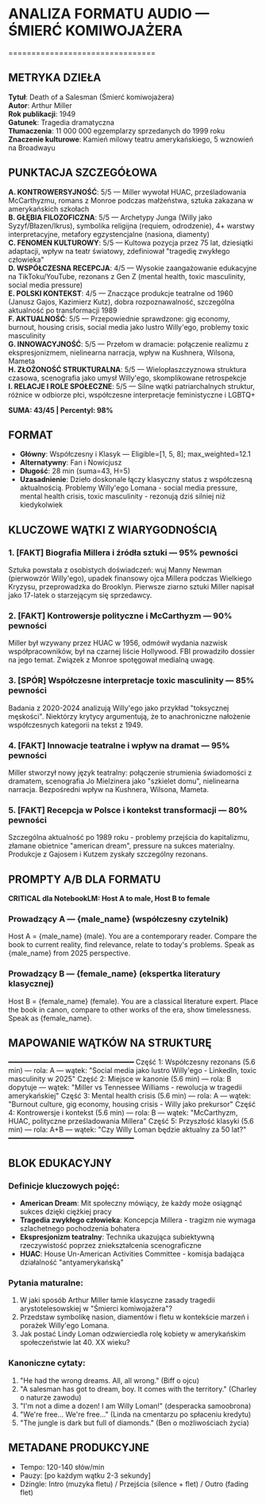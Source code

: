 # ANALIZA FORMATU AUDIO — ŚMIERĆ KOMIWOJAŻERA
================================

## METRYKA DZIEŁA
**Tytuł**: Death of a Salesman (Śmierć komiwojażera)  
**Autor**: Arthur Miller  
**Rok publikacji**: 1949  
**Gatunek**: Tragedia dramatyczna  
**Tłumaczenia**: 11 000 000 egzemplarzy sprzedanych do 1999 roku  
**Znaczenie kulturowe**: Kamień milowy teatru amerykańskiego, 5 wznowień na Broadwayu

## PUNKTACJA SZCZEGÓŁOWA
**A. KONTROWERSYJNOŚĆ**: 5/5 — Miller wywołał HUAC, prześladowania McCarthyzmu, romans z Monroe podczas małżeństwa, sztuka zakazana w amerykańskich szkołach  
**B. GŁĘBIA FILOZOFICZNA**: 5/5 — Archetypy Junga (Willy jako Syzyf/Błazen/Ikrus), symbolika religijna (requiem, odrodzenie), 4+ warstwy interpretacyjne, metafory egzystencjalne (nasiona, diamenty)  
**C. FENOMEN KULTUROWY**: 5/5 — Kultowa pozycja przez 75 lat, dziesiątki adaptacji, wpływ na teatr światowy, zdefiniował "tragedię zwykłego człowieka"  
**D. WSPÓŁCZESNA RECEPCJA**: 4/5 — Wysokie zaangażowanie edukacyjne na TikToku/YouTube, rezonans z Gen Z (mental health, toxic masculinity, social media pressure)  
**E. POLSKI KONTEKST**: 4/5 — Znaczące produkcje teatralne od 1960 (Janusz Gajos, Kazimierz Kutz), dobra rozpoznawalność, szczególna aktualność po transformacji 1989  
**F. AKTUALNOŚĆ**: 5/5 — Przepowiednie sprawdzone: gig economy, burnout, housing crisis, social media jako lustro Willy'ego, problemy toxic masculinity  
**G. INNOWACYJNOŚĆ**: 5/5 — Przełom w dramacie: połączenie realizmu z ekspresjonizmem, nielinearna narracja, wpływ na Kushnera, Wilsona, Mameta  
**H. ZŁOŻONOŚĆ STRUKTURALNA**: 5/5 — Wielopłaszczyznowa struktura czasowa, scenografia jako umysł Willy'ego, skomplikowane retrospekcje  
**I. RELACJE I ROLE SPOŁECZNE**: 5/5 — Silne wątki patriarchalnych struktur, różnice w odbiorze płci, współczesne interpretacje feministyczne i LGBTQ+

**SUMA: 43/45 | Percentyl: 98%**

## FORMAT
- **Główny**: Współczesny i Klasyk — Eligible=[1, 5, 8]; max_weighted=12.1
- **Alternatywny**: Fan i Nowicjusz
- **Długość**: 28 min (suma=43, H=5)
- **Uzasadnienie**: Dzieło doskonale łączy klasyczny status z współczesną aktualnością. Problemy Willy'ego Lomana - social media pressure, mental health crisis, toxic masculinity - rezonują dziś silniej niż kiedykolwiek

## KLUCZOWE WĄTKI Z WIARYGODNOŚCIĄ

### 1. **[FAKT]** Biografia Millera i źródła sztuki — 95% pewności
Sztuka powstała z osobistych doświadczeń: wuj Manny Newman (pierwowzór Willy'ego), upadek finansowy ojca Millera podczas Wielkiego Kryzysu, przeprowadzka do Brooklyn. Pierwsze ziarno sztuki Miller napisał jako 17-latek o starzejącym się sprzedawcy.

### 2. **[FAKT]** Kontrowersje polityczne i McCarthyzm — 90% pewności  
Miller był wzywany przez HUAC w 1956, odmówił wydania nazwisk współpracowników, był na czarnej liście Hollywood. FBI prowadziło dossier na jego temat. Związek z Monroe spotęgował medialną uwagę.

### 3. **[SPÓR]** Współczesne interpretacje toxic masculinity — 85% pewności
Badania z 2020-2024 analizują Willy'ego jako przykład "toksycznej męskości". Niektórzy krytycy argumentują, że to anachroniczne nałożenie współczesnych kategorii na tekst z 1949.

### 4. **[FAKT]** Innowacje teatralne i wpływ na dramat — 95% pewności
Miller stworzył nowy język teatralny: połączenie strumienia świadomości z dramatem, scenografia Jo Mielzinera jako "szkielet domu", nielinearna narracja. Bezpośredni wpływ na Kushnera, Wilsona, Mameta.

### 5. **[FAKT]** Recepcja w Polsce i kontekst transformacji — 80% pewności
Szczególna aktualność po 1989 roku - problemy przejścia do kapitalizmu, złamane obietnice "american dream", pressure na sukces materialny. Produkcje z Gajosem i Kutzem zyskały szczególny rezonans.

## PROMPTY A/B DLA FORMATU

**CRITICAL dla NotebookLM: Host A to male, Host B to female**

### Prowadzący A — {male_name} (współczesny czytelnik)
Host A = {male_name} (male). 
You are a contemporary reader. Compare the book to current reality, find relevance, relate to today's problems. Speak as {male_name} from 2025 perspective.

### Prowadzący B — {female_name} (ekspertka literatury klasycznej)
Host B = {female_name} (female). 
You are a classical literature expert. Place the book in canon, compare to other works of the era, show timelessness. Speak as {female_name}.

## MAPOWANIE WĄTKÓW NA STRUKTURĘ
━━━━━━━━━━━━━━━━━━━━━━━━━━━━━━
Część 1: Współczesny rezonans (5.6 min) — rola: A — wątek: "Social media jako lustro Willy'ego - LinkedIn, toxic masculinity w 2025"
Część 2: Miejsce w kanonie (5.6 min) — rola: B dopytuje — wątek: "Miller vs Tennessee Williams - rewolucja w tragedii amerykańskiej"
Część 3: Mental health crisis (5.6 min) — rola: A — wątek: "Burnout culture, gig economy, housing crisis - Willy jako prekursor"
Część 4: Kontrowersje i kontekst (5.6 min) — rola: B — wątek: "McCarthyzm, HUAC, polityczne prześladowania Millera"
Część 5: Przyszłość klasyki (5.6 min) — rola: A+B — wątek: "Czy Willy Loman będzie aktualny za 50 lat?"
━━━━━━━━━━━━━━━━━━━━━━━━━━━━━━

## BLOK EDUKACYJNY
### Definicje kluczowych pojęć:
- **American Dream**: Mit społeczny mówiący, że każdy może osiągnąć sukces dzięki ciężkiej pracy
- **Tragedia zwykłego człowieka**: Koncepcja Millera - tragizm nie wymaga szlachetnego pochodzenia bohatera
- **Ekspresjonizm teatralny**: Technika ukazująca subiektywną rzeczywistość poprzez zniekształcenia scenograficzne
- **HUAC**: House Un-American Activities Committee - komisja badająca działalność "antyamerykańską"

### Pytania maturalne:
1. W jaki sposób Arthur Miller łamie klasyczne zasady tragedii arystotelesowskiej w "Śmierci komiwojażera"?
2. Przedstaw symbolikę nasion, diamentów i fletu w kontekście marzeń i porażek Willy'ego Lomana.
3. Jak postać Lindy Loman odzwierciedla rolę kobiety w amerykańskim społeczeństwie lat 40. XX wieku?

### Kanoniczne cytaty:
1. "He had the wrong dreams. All, all wrong." (Biff o ojcu)
2. "A salesman has got to dream, boy. It comes with the territory." (Charley o naturze zawodu)
3. "I'm not a dime a dozen! I am Willy Loman!" (desperacka samoobrona)
4. "We're free... We're free..." (Linda na cmentarzu po spłaceniu kredytu)
5. "The jungle is dark but full of diamonds." (Ben o możliwościach życia)

## METADANE PRODUKCYJNE
- Tempo: 120-140 słów/min
- Pauzy: [po każdym wątku 2-3 sekundy]
- Dżingle: Intro (muzyka fletu) / Przejścia (silence + flet) / Outro (fading flet)